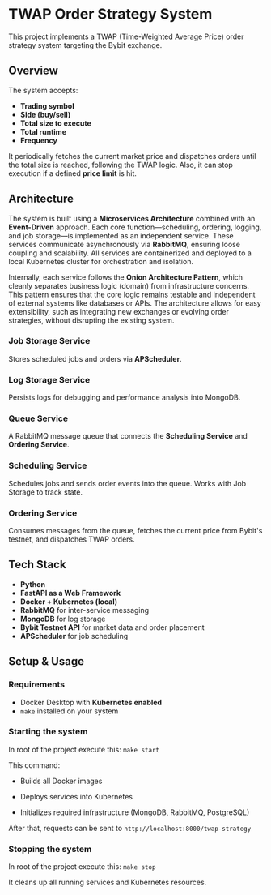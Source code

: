 
# TWAP Order Strategy System

This project implements a TWAP (Time-Weighted Average Price) order strategy system targeting the Bybit exchange.

## Overview

The system accepts:
- **Trading symbol**
- **Side (buy/sell)**
- **Total size to execute**
- **Total runtime**
- **Frequency**

It periodically fetches the current market price and dispatches orders until the total size is reached, following the TWAP logic. Also, it can stop execution if a defined **price limit** is hit.

## Architecture

The system is built using a **Microservices Architecture** combined with an **Event-Driven** approach. Each core function—scheduling, ordering, logging, and job storage—is implemented as an independent service. These services communicate asynchronously via **RabbitMQ**, ensuring loose coupling and scalability. All services are containerized and deployed to a local Kubernetes cluster for orchestration and isolation.

Internally, each service follows the **Onion Architecture Pattern**, which cleanly separates business logic (domain) from infrastructure concerns. This pattern ensures that the core logic remains testable and independent of external systems like databases or APIs. The architecture allows for easy extensibility, such as integrating new exchanges or evolving order strategies, without disrupting the existing system.

### Job Storage Service
Stores scheduled jobs and orders via **APScheduler**.

### Log Storage Service
Persists logs for debugging and performance analysis into MongoDB.

### Queue Service
A RabbitMQ message queue that connects the **Scheduling Service** and **Ordering Service**.

### Scheduling Service
Schedules jobs and sends order events into the queue. Works with Job Storage to track state.

### Ordering Service
Consumes messages from the queue, fetches the current price from Bybit's testnet, and dispatches TWAP orders.

## Tech Stack

- **Python**
- **FastAPI as a Web Framework**
- **Docker + Kubernetes (local)**
- **RabbitMQ** for inter-service messaging
- **MongoDB** for log storage
- **Bybit Testnet API** for market data and order placement
- **APScheduler** for job scheduling

## Setup & Usage

### Requirements

- Docker Desktop with **Kubernetes enabled**
- `make` installed on your system

### Starting the system
In root of the project execute this: `make start`

This command:

-   Builds all Docker images
    
-   Deploys services into Kubernetes
    
-   Initializes required infrastructure (MongoDB, RabbitMQ, PostgreSQL)

After that, requests can be sent to `http://localhost:8000/twap-strategy`

### Stopping the system
In root of the project execute this: `make stop`

It cleans up all running services and Kubernetes resources.
